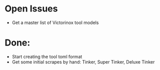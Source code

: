 # Open Issues

- Get a master list of Victorinox tool models

# Done:

- Start creating the tool toml format
- Get some initial scrapes by hand: Tinker, Super Tinker, Deluxe Tinker
